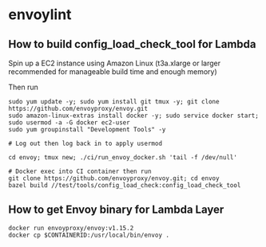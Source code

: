 # envoylint

## How to build config_load_check_tool for Lambda
Spin up a EC2 instance using Amazon Linux (t3a.xlarge or larger recommended for manageable build time and enough memory)

Then run
```
sudo yum update -y; sudo yum install git tmux -y; git clone https://github.com/envoyproxy/envoy.git
sudo amazon-linux-extras install docker -y; sudo service docker start; sudo usermod -a -G docker ec2-user
sudo yum groupinstall "Development Tools" -y

# Log out then log back in to apply usermod

cd envoy; tmux new; ./ci/run_envoy_docker.sh 'tail -f /dev/null'

# Docker exec into CI container then run
git clone https://github.com/envoyproxy/envoy.git; cd envoy
bazel build //test/tools/config_load_check:config_load_check_tool
```

## How to get Envoy binary for Lambda Layer
```
docker run envoyproxy/envoy:v1.15.2
docker cp $CONTAINERID:/usr/local/bin/envoy .
```
